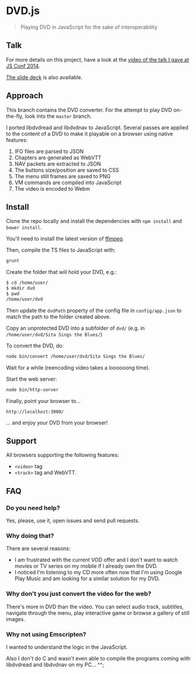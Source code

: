 # DVD.js

> Playing DVD in JavaScript for the sake of interoperability

## Talk

For more details on this project, have a look at the [video of the talk I gave
at JS Conf 2014](https://www.youtube.com/watch?v=lb-8euLqfRg).

[The slide deck](https://gmarty.github.io/jsconf-2014-talk-play-dvd-in-js/) is
also available.

## Approach

This branch contains the DVD converter. For the attempt to play DVD on-the-fly,
look into the `master` branch.

I ported libdvdread and libdvdnav to JavaScript. Several passes are applied to
the content of a DVD to make it playable on a browser using native features:

1. IFO files are parsed to JSON
2. Chapters are generated as WebVTT
3. NAV packets are extracted to JSON
4. The buttons size/position are saved to CSS
5. The menu still frames are saved to PNG
6. VM commands are compiled into JavaScript
7. The video is encoded to Webm

## Install

Clone the repo locally and install the dependencies with `npm install` and
`bower install`.

You'll need to install the latest version of [ffmpeg](http://ffmpeg.org/).

Then, compile the TS files to JavaScript with:
```javascript
grunt
```

Create the folder that will hold your DVD, e.g.:
```bash
$ cd /home/user/
$ mkdir dvd
$ pwd
/home/user/dvd
```

Then update the `dvdPath` property of the config file in `config/app.json` to
match the path to the folder created above.

Copy an unprotected DVD into a subfolder of `dvd/` (e.g. in
`/home/user/dvd/Sita Sings the Blues/`)

To convert the DVD, do:
```bash
node bin/convert /home/user/dvd/Sita Sings the Blues/
```

Wait for a while (reencoding video takes a loooooong time).

Start the web server:
```bash
node bin/http-server
```

Finally, point your browser to...
```
http://localhost:3000/
```

... and enjoy your DVD from your browser!

## Support

All browsers supporting the following features:

* `<video>` tag
* `<track>` tag and WebVTT.

## FAQ

### Do you need help?

Yes, please, use it, open issues and send pull requests.

### Why doing that?

There are several reasons:

* I am frustrated with the current VOD offer and I don't want to watch movies
or TV series on my mobile if I already own the DVD.
* I noticed I'm listening to my CD more often now that I'm using Google Play
Music and am looking for a similar solution for my DVD.

### Why don't you just convert the video for the web?

There's more in DVD than the video. You can select audio track, subtitles,
navigate through the menu, play interactive game or browse a gallery of still
images.

### Why not using Emscripten?

I wanted to understand the logic in the JavaScript.

Also I don't do C and wasn't even able to compile the programs coming with
libdvdread and libdvdnav on my PC... ^^;
